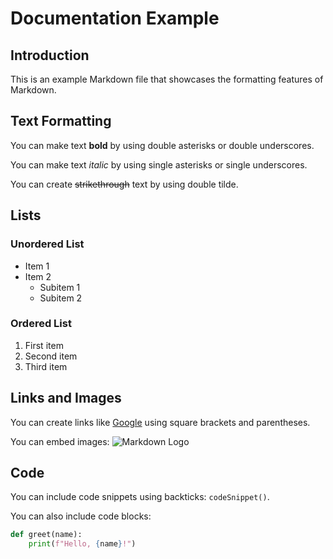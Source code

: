 # Documentation Example

## Introduction

This is an example Markdown file that showcases the formatting features of Markdown.

## Text Formatting

You can make text **bold** by using double asterisks or double underscores.

You can make text _italic_ by using single asterisks or single underscores.

You can create ~~strikethrough~~ text by using double tilde.

## Lists

### Unordered List
- Item 1
- Item 2
  - Subitem 1
  - Subitem 2

### Ordered List
1. First item
2. Second item
3. Third item

## Links and Images

You can create links like [Google](https://www.google.com/) using square brackets and parentheses.

You can embed images:
![Markdown Logo](https://upload.wikimedia.org/wikipedia/commons/thumb/4/48/Markdown-mark.svg/1280px-Markdown-mark.svg.png)

## Code

You can include code snippets using backticks: `codeSnippet()`.

You can also include code blocks:
```python
def greet(name):
    print(f"Hello, {name}!")